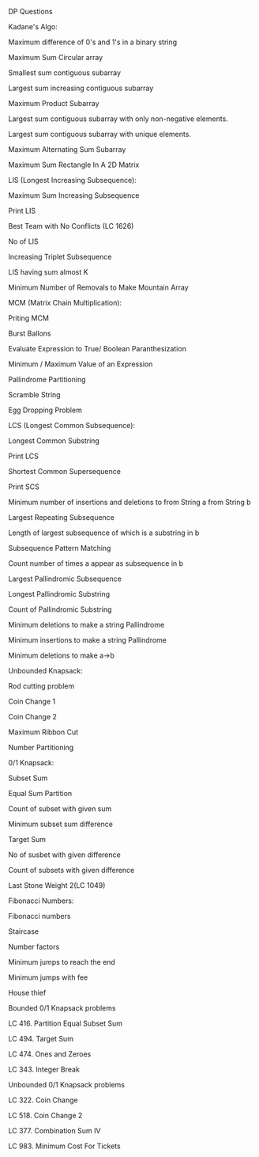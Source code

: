 DP Questions 

Kadane's Algo:

Maximum difference of 0's and 1's in a binary string

Maximum Sum Circular array

Smallest sum contiguous subarray

Largest sum increasing contiguous subarray

Maximum Product Subarray

Largest sum contiguous subarray with only non-negative elements.

Largest sum contiguous subarray with unique elements.

Maximum Alternating Sum Subarray

Maximum Sum Rectangle In A 2D Matrix

LIS (Longest Increasing Subsequence):

Maximum Sum Increasing Subsequence

Print LIS

Best Team with No Conflicts (LC 1626)

No of LIS

Increasing Triplet Subsequence

LIS having sum almost K

Minimum Number of Removals to Make Mountain Array

MCM (Matrix Chain Multiplication):

Priting MCM

Burst Ballons

Evaluate Expression to True/ Boolean Paranthesization

Minimum / Maximum Value of an Expression

Pallindrome Partitioning

Scramble String

Egg Dropping Problem

LCS (Longest Common Subsequence):

Longest Common Substring

Print LCS

Shortest Common Supersequence

Print SCS

Minimum number of insertions and deletions to from String a from String b

Largest Repeating Subsequence

Length of largest subsequence of which is a substring in b

Subsequence Pattern Matching

Count number of times a appear as subsequence in b

Largest Pallindromic Subsequence

Longest Pallindromic Substring

Count of Pallindromic Substring

Minimum deletions to make a string Pallindrome

Minimum insertions to make a string Pallindrome

Minimum deletions to make a->b

Unbounded Knapsack:

Rod cutting problem

Coin Change 1

Coin Change 2

Maximum Ribbon Cut

Number Partitioning

0/1 Knapsack:

Subset Sum

Equal Sum Partition

Count of subset with given sum

Minimum subset sum difference

Target Sum

No of susbet with given difference

Count of subsets with given difference

Last Stone Weight 2(LC 1049)

Fibonacci Numbers:

Fibonacci numbers

Staircase

Number factors

Minimum jumps to reach the end

Minimum jumps with fee

House thief


Bounded 0/1 Knapsack problems

LC 416. Partition Equal Subset Sum

LC 494. Target Sum

LC 474. Ones and Zeroes

LC 343. Integer Break

Unbounded 0/1 Knapsack problems

LC 322. Coin Change

LC 518. Coin Change 2

LC 377. Combination Sum IV

LC 983. Minimum Cost For Tickets
